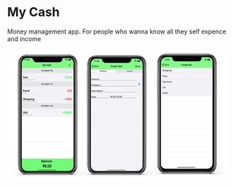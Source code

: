 # My Cash
Money management app. For people who wanna know all they self expence and income

![image](./img.png) 
